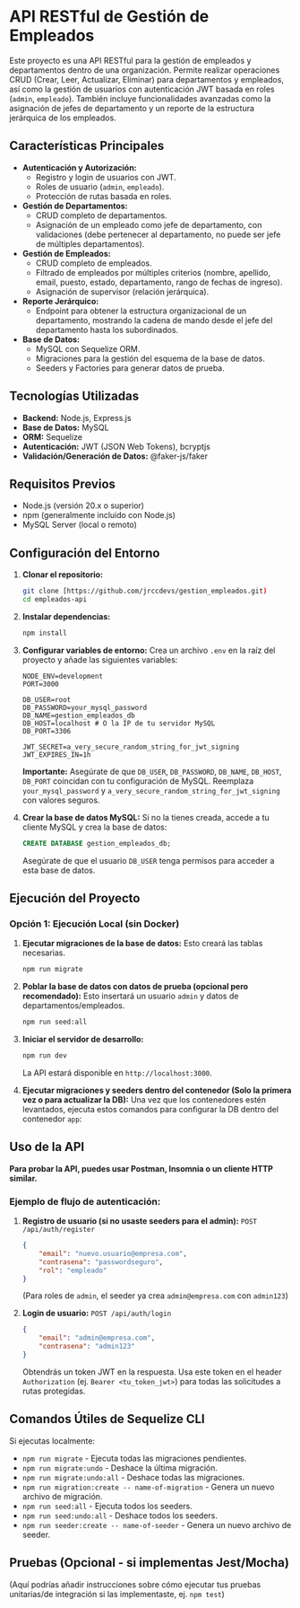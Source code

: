 # API RESTful de Gestión de Empleados

Este proyecto es una API RESTful para la gestión de empleados y departamentos dentro de una organización. Permite realizar operaciones CRUD (Crear, Leer, Actualizar, Eliminar) para departamentos y empleados, así como la gestión de usuarios con autenticación JWT basada en roles (`admin`, `empleado`). También incluye funcionalidades avanzadas como la asignación de jefes de departamento y un reporte de la estructura jerárquica de los empleados.

## Características Principales

* **Autenticación y Autorización:**
    * Registro y login de usuarios con JWT.
    * Roles de usuario (`admin`, `empleado`).
    * Protección de rutas basada en roles.
* **Gestión de Departamentos:**
    * CRUD completo de departamentos.
    * Asignación de un empleado como jefe de departamento, con validaciones (debe pertenecer al departamento, no puede ser jefe de múltiples departamentos).
* **Gestión de Empleados:**
    * CRUD completo de empleados.
    * Filtrado de empleados por múltiples criterios (nombre, apellido, email, puesto, estado, departamento, rango de fechas de ingreso).
    * Asignación de supervisor (relación jerárquica).
* **Reporte Jerárquico:**
    * Endpoint para obtener la estructura organizacional de un departamento, mostrando la cadena de mando desde el jefe del departamento hasta los subordinados.
* **Base de Datos:**
    * MySQL con Sequelize ORM.
    * Migraciones para la gestión del esquema de la base de datos.
    * Seeders y Factories para generar datos de prueba.

## Tecnologías Utilizadas

* **Backend:** Node.js, Express.js
* **Base de Datos:** MySQL
* **ORM:** Sequelize
* **Autenticación:** JWT (JSON Web Tokens), bcryptjs
* **Validación/Generación de Datos:** @faker-js/faker

## Requisitos Previos

* Node.js (versión 20.x o superior)
* npm (generalmente incluido con Node.js)
* MySQL Server (local o remoto)


## Configuración del Entorno

1.  **Clonar el repositorio:**
    ```bash
    git clone [https://github.com/jrccdevs/gestion_empleados.git)
    cd empleados-api
    ```

2.  **Instalar dependencias:**
    ```bash
    npm install
    ```

3.  **Configurar variables de entorno:**
    Crea un archivo `.env` en la raíz del proyecto y añade las siguientes variables:
    ```dotenv
    NODE_ENV=development
    PORT=3000

    DB_USER=root
    DB_PASSWORD=your_mysql_password
    DB_NAME=gestion_empleados_db
    DB_HOST=localhost # O la IP de tu servidor MySQL
    DB_PORT=3306

    JWT_SECRET=a_very_secure_random_string_for_jwt_signing
    JWT_EXPIRES_IN=1h
    ```
    **Importante:** Asegúrate de que `DB_USER`, `DB_PASSWORD`, `DB_NAME`, `DB_HOST`, `DB_PORT` coincidan con tu configuración de MySQL.
    Reemplaza `your_mysql_password` y `a_very_secure_random_string_for_jwt_signing` con valores seguros.

4.  **Crear la base de datos MySQL:**
    Si no la tienes creada, accede a tu cliente MySQL y crea la base de datos:
    ```sql
    CREATE DATABASE gestion_empleados_db;
    ```
    Asegúrate de que el usuario `DB_USER` tenga permisos para acceder a esta base de datos.

## Ejecución del Proyecto

### Opción 1: Ejecución Local (sin Docker)

1.  **Ejecutar migraciones de la base de datos:**
    Esto creará las tablas necesarias.
    ```bash
    npm run migrate
    ```

2.  **Poblar la base de datos con datos de prueba (opcional pero recomendado):**
    Esto insertará un usuario `admin` y datos de departamentos/empleados.
    ```bash
    npm run seed:all
    ```

3.  **Iniciar el servidor de desarrollo:**
    ```bash
    npm run dev
    ```
    La API estará disponible en `http://localhost:3000`.



4.  **Ejecutar migraciones y seeders dentro del contenedor (Solo la primera vez o para actualizar la DB):**
    Una vez que los contenedores estén levantados, ejecuta estos comandos para configurar la DB dentro del contenedor `app`:


## Uso de la API

**Para probar la API, puedes usar Postman, Insomnia o un cliente HTTP similar.**

### Ejemplo de flujo de autenticación:

1.  **Registro de usuario (si no usaste seeders para el admin):**
    `POST /api/auth/register`
    ```json
    {
        "email": "nuevo.usuario@empresa.com",
        "contrasena": "passwordseguro",
        "rol": "empleado"
    }
    ```
    (Para roles de `admin`, el seeder ya crea `admin@empresa.com` con `admin123`)

2.  **Login de usuario:**
    `POST /api/auth/login`
    ```json
    {
        "email": "admin@empresa.com",
        "contrasena": "admin123"
    }
    ```
    Obtendrás un token JWT en la respuesta. Usa este token en el header `Authorization` (ej. `Bearer <tu_token_jwt>`) para todas las solicitudes a rutas protegidas.

## Comandos Útiles de Sequelize CLI

Si ejecutas localmente:
* `npm run migrate` - Ejecuta todas las migraciones pendientes.
* `npm run migrate:undo` - Deshace la última migración.
* `npm run migrate:undo:all` - Deshace todas las migraciones.
* `npm run migration:create -- name-of-migration` - Genera un nuevo archivo de migración.
* `npm run seed:all` - Ejecuta todos los seeders.
* `npm run seed:undo:all` - Deshace todos los seeders.
* `npm run seeder:create -- name-of-seeder` - Genera un nuevo archivo de seeder.

## Pruebas (Opcional - si implementas Jest/Mocha)

(Aquí podrías añadir instrucciones sobre cómo ejecutar tus pruebas unitarias/de integración si las implementaste, ej. `npm test`)
